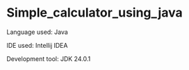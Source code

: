 # Simple_calculator_using_java

Language used: Java

IDE used: Intellij IDEA

Development tool: JDK 24.0.1
